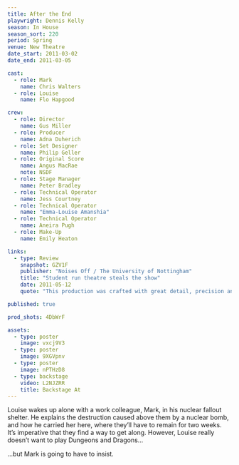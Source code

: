 ```yaml
---
title: After the End
playwright: Dennis Kelly
season: In House
season_sort: 220
period: Spring
venue: New Theatre
date_start: 2011-03-02
date_end: 2011-03-05

cast:
  - role: Mark
    name: Chris Walters
  - role: Louise
    name: Flo Hapgood

crew:
  - role: Director
    name: Gus Miller
  - role: Producer
    name: Adna Duherich
  - role: Set Designer
    name: Philip Geller
  - role: Original Score
    name: Angus MacRae
    note: NSDF
  - role: Stage Manager
    name: Peter Bradley
  - role: Technical Operator
    name: Jess Courtney
  - role: Technical Operator
    name: "Emma-Louise Amanshia"
  - role: Technical Operator
    name: Aneira Pugh
  - role: Make-Up
    name: Emily Heaton

links:
  - type: Review
    snapshot: GZV1F
    publisher: "Noises Off / The University of Nottingham"
    title: "Student run theatre steals the show"
    date: 2011-05-12
    quote: "This production was crafted with great detail, precision and acute awareness of pace, but at the same time portrayed moments of immense emotional drama."

published: true

prod_shots: 4DbWrF

assets:
  - type: poster
    image: vxcj9V3
  - type: poster
    image: 9XGVpnv
  - type: poster
    image: nPTHzD8
  - type: backstage
    video: L2NJZRR
    title: Backstage At
---
```


Louise wakes up alone with a work colleague, Mark, in his nuclear fallout shelter.
He explains the destruction caused above them by a nuclear bomb, and how he carried her here, where they’ll have to remain for two weeks.
It’s imperative that they find a way to get along. However, Louise really doesn’t want to play Dungeons and Dragons…

…but Mark is going to have to insist.
